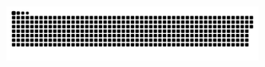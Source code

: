 <p dir="auto">
 <a target="_blank" rel="noopener noreferrer" href="github-snake.svg"><img width="600" src="github-snake.svg" alt="snake"></a>
</p>

